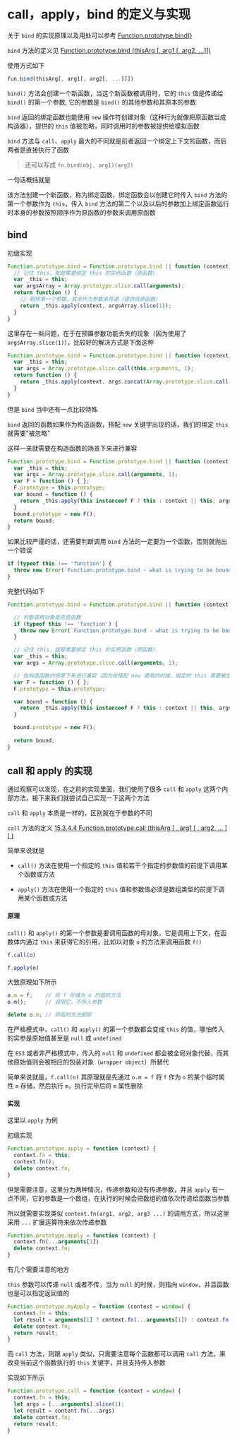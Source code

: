 # call，apply，bind 的定义与实现

关于 `bind` 的实现原理以及用处可以参考 [Function.prototype.bind()](https://github.com/heptaluan/blog/blob/master/blog/js/15.md)

`bind` 方法的定义见 [Function.prototype.bind (thisArg [, arg1 [, arg2, …]])](http://lzw.me/pages/ecmascript/#324)

使用方式如下

```js
fun.bind(thisArg[, arg1[, arg2[, ...]]])
```

`bind()` 方法会创建一个新函数，当这个新函数被调用时，它的 `this` 值是传递给 `bind()` 的第一个参数, 它的参数是 `bind()` 的其他参数和其原本的参数

`bind` 返回的绑定函数也能使用 `new` 操作符创建对象（这种行为就像把原函数当成构造器），提供的 `this` 值被忽略，同时调用时的参数被提供给模拟函数

`bind` 方法与 `call`、`apply` 最大的不同就是前者返回一个绑定上下文的函数，而后两者是直接执行了函数

> 还可以写成 `fn.bind(obj, arg1)(arg2)`

一句话概括就是

该方法创建一个新函数，称为绑定函数，绑定函数会以创建它时传入 `bind` 方法的第一个参数作为 `this`，传入 `bind` 方法的第二个以及以后的参数加上绑定函数运行时本身的参数按照顺序作为原函数的参数来调用原函数


## bind

初级实现

```js
Function.prototype.bind = Function.prototype.bind || function (context) {
  // 记住 this，就是需要绑定 this 的实例函数（原函数）
  var _this = this;
  var argsArray = Array.prototype.slice.call(arguments);
  return function () {
    // 剔除第一个参数，其余作为参数来传递（提供给原函数）
    return _this.apply(context, argsArray.slice(1));
  }
}
```

这里存在一些问题，在于在预置参数功能丢失的现象（因为使用了 `argsArray.slice(1)`），比较好的解决方式是下面这种

```js
Function.prototype.bind = Function.prototype.bind || function (context) {
  var _this = this;
  var args = Array.prototype.slice.call(this.arguments, 1);
  return function () {
    return _this.apply(context, args.concat(Array.prototype.slice.call(arguments)))
  }
}
```

但是 `bind` 当中还有一点比较特殊

`bind` 返回的函数如果作为构造函数，搭配 `new` 关键字出现的话，我们的绑定 `this` 就需要"被忽略"

这样一来就需要在构造函数的场景下来进行兼容

```js
Function.prototype.bind = Function.prototype.bind || function (context) {
  var _this = this;
  var args = Array.prototype.slice.call(arguments, 1);
  var F = function () { };
  F.prototype = this.prototype;
  var bound = function () {
    return _this.apply(this instanceof F ? this : context || this, args.concat(Array.prototype.slice.call(arguments)));
  }
  bound.prototype = new F();
  return bound;
}
```

如果比较严谨的话，还需要判断调用 `bind` 方法的一定要为一个函数，否则就抛出一个错误

```js
if (typeof this !== 'function') {
  throw new Error(`Function.prototype.bind - what is trying to be bound is not callable`)
}
```

完整代码如下

```js
Function.prototype.bind = Function.prototype.bind || function (context) {

  // 判断调用对象是否是函数
  if (typeof this !== 'function') {
    throw new Error(`Function.prototype.bind - what is trying to be bound is not callable`)
  }

  // 记住 this，就是需要绑定 this 的实例函数（原函数）
  var _this = this;
  var args = Array.prototype.slice.call(arguments, 1);

  // 在构造函数的场景下来进行兼容（因为在搭配 new 使用的时候，绑定的 this 需要被忽略）
  var F = function () { };
  F.prototype = this.prototype;

  var bound = function () {
    return _this.apply(this instanceof F ? this : context || this, args.concat(Array.prototype.slice.call(arguments)));
  }

  bound.prototype = new F();
  
  return bound;
}
```


## call 和 apply 的实现

通过观察可以发现，在之前的实现里面，我们使用了很多 `call` 和 `apply` 这两个内部方法，接下来我们就尝试自己实现一下这两个方法

`call` 和 `apply` 本质是一样的，区别就在于参数的不同

`call` 方法的定义 [15.3.4.4 Function.prototype.call (thisArg [ , arg1 [ , arg2, … ] ] )](http://lzw.me/pages/ecmascript/#323)

简单来说就是

* `call()` 方法在使用一个指定的 `this` 值和若干个指定的参数值的前提下调用某个函数或方法

* `apply()` 方法在使用一个指定的 `this` 值和参数值必须是数组类型的前提下调用某个函数或方法


#### 原理

`call()` 和 `apply()` 的第一个参数是要调用函数的母对象，它是调用上下文，在函数体内通过 `this` 来获得它的引用，比如以对象 `o` 的方法来调用函数 `f()`

```js
f.call(o)

f.apply(o)
```

大致原理如下所示

```js
o.m = f;    // 将 f 存储为 o 的临时方法
o.m();      // 调用它，不传入参数

delete o.m; // 将临时方法删除
```

在严格模式中，`call()` 和 `apply()` 的第一个参数都会变成 `this` 的值，哪怕传入的实参是原始值甚至是 `null` 或 `undefined`

在 `ES3` 或者非严格模式中，传入的 `null` 和 `undefined` 都会被全局对象代替，而其他原始值则会被相应的包装对象（`wrapper object`）所替代

简单来说就是，`f.call(o)` 其原理就是先通过 `o.m = f` 将 `f` 作为 `o` 的某个临时属性 `m` 存储，然后执行 `m`，执行完毕后将 `m` 属性删除



#### 实现

这里以 `apply` 为例

初级实现

```js
Function.prototype.apply = function (context) {
  context.fn = this;
  context.fn();
  delete context.fn;
}
```

但是需要注意，这里分为两种情况，传递参数和没有传递参数，并且 `apply` 有一点不同，它的参数是一个数组，在执行的时候会把数组的值依次传递给函数当参数

所以就需要实现类似 `context.fn(arg1, arg2, arg3 ...)` 的调用方式，所以这里采用 `...` 扩展运算符来依次传递参数

```js
Function.prototype.apply = function (context) {
  context.fn(...arguments[1])
  delete context.fn;
}
```

有几个需要注意的地方

`this` 参数可以传递 `null` 或者不传，当为 `null` 的时候，则指向 `window`，并且函数也是可以指定返回值的

```js
Function.prototype.myApply = function (context = window) {
  context.fn = this;
  let result = arguments[1] ? context.fn(...arguments[1]) : context.fn()
  delete context.fn;
  return result;
}
```

而 `call` 方法，则跟 `apply` 类似，只需要注意每个函数都可以调用 `call` 方法，来改变当前这个函数执行的 `this` 关键字，并且支持传入参数

实现如下所示

```js
Function.prototype.call = function (context = window) {
  context.fn = this;
  let args = [...arguments].slice(1);
  let result = content.fn(...args)
  delete context.fn;
  return result;
}
```